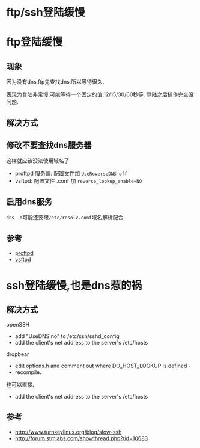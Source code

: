 # ftp/ssh登陆缓慢

# ftp登陆缓慢

## 现象
因为没有dns,ftp先查找dns.所以等待很久.

表现为登陆非常慢,可能等待一个固定的值,12/15/30/60秒等. 登陆之后操作完全没问题.

## 解决方式

## 修改不要查找dns服务器

这样就应该没法使用域名了

* proftpd 服务器: 配置文件加 `UseReverseDNS off`
* vsftpd: 配置文件 .conf 加 `reverse_lookup_enable=NO`

## 启用dns服务

`dns -d`可能还要跟`/etc/resolv.conf`域名解析配合

## 参考
* [proftpd](http://trinityhome.org/Home/index.php?content=SLOW_RESPONSE_ON_CONNECTING_TO_PROFTPD_SERVER__SLO&front_id=18&lang=en&locale=en)
* [vsftpd](http://serverfault.com/questions/406437/slow-ftp-issue-when-there-is-no-dns-server)

# ssh登陆缓慢,也是dns惹的祸

## 解决方式

openSSH

* add "UseDNS no" to /etc/ssh/sshd_config
* add the client's net address to the server's /etc/hosts

dropbear

* edit options.h and comment out where DO_HOST_LOOKUP is defined -
* recompile.
 
也可以直接.

* add the client's net address to the server's /etc/hosts

## 参考
*  http://www.turnkeylinux.org/blog/slow-ssh
* http://forum.stmlabs.com/showthread.php?tid=10683